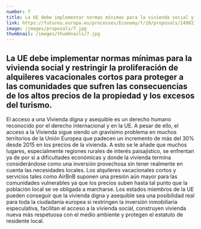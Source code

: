 ```yaml
---
number: 7
title: La UE debe implementar normas mínimas para la vivienda social y restringir la proliferación de alquileres vacacionales cortos para proteger a las comunidades que sufren las consecuencias de los altos precios de la propiedad y los excesos del turismo.
link: https://futureu.europa.eu/processes/Economy/f/10/proposals/249021
image: /images/proposals/7.jpg
thumbnail: /images/thumbnails/7.jpg
---
```


## La UE debe implementar __normas mínimas para la vivienda social__ y __restringir la proliferación de alquileres vacacionales cortos__ para proteger a las comunidades que sufren las consecuencias de los altos precios de la propiedad y los excesos del turismo.

El acceso a una Vivienda digna y asequible es un derecho humano reconocido por el derecho internacional y en la UE. A pesar de ello, el acceso a la Vivienda sigue siendo un gravísimo problema en muchos territorios de la Unión Europea que padecen un incremento de más del 30% desde 2015 en los precios de la vivienda. A esto se le añade que muchos lugares, especialmente regiones rurales de interés paisajístico, se enfrentan ya de por sí a dificultades económicas y donde la vivienda termina considerándose como una inversión provechosa sin tener realmente en cuenta las necesidades locales. Los alquileres vacacionales cortos y servicios tales como AirBnB suponen una presión aún mayor para las comunidades vulnerables ya que los precios suben hasta tal punto que la población local se ve obligada a marcharse. Los estados miembros de la UE pueden conseguir que la vivienda digna y asequible sea una posibilidad real para toda la ciudadanía europea si restringen la inversión inmobiliaria especulativa, facilitan el acceso a la vivienda social, construyen vivienda nueva más respetuosa con el medio ambiente y protegen el estatuto de residente local.
